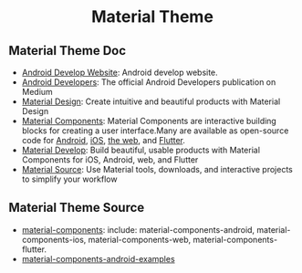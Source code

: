 <h1 align="center">Material Theme</h1>

## Material Theme Doc

* [Android Develop Website](https://developer.android.com/): Android develop website.
* [Android Developers](https://medium.com/androiddevelopers): The official Android Developers publication on Medium
* [Material Design](https://material.io/design): Create intuitive and beautiful products with Material Design
* [Material Components](https://material.io/components): Material Components are interactive building blocks for creating a user interface.Many are available as open-source code for [Android](https://material.io/develop/android/), [iOS](https://material.io/develop/ios/), [the web](https://material.io/develop/web/), and [Flutter](https://material.io/develop/flutter/).
* [Material Develop](https://material.io/develop/): Build beautiful, usable products with Material Components for iOS, Android, web, and Flutter
* [Material Source](https://material.io/resources/): Use Material tools, downloads, and interactive projects to simplify your workflow

## Material Theme Source 

* [material-components](https://github.com/material-components): include: material-components-android, material-components-ios, material-components-web, material-components-flutter.
* [material-components-android-examples](https://github.com/material-components/material-components-android-examples)